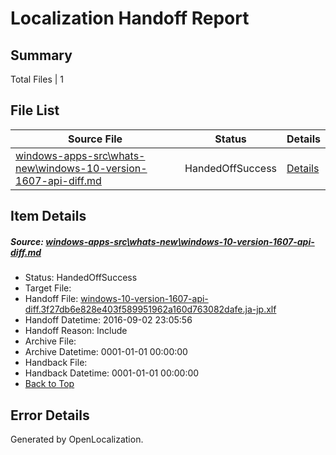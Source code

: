 # <a name='report-top'></a> Localization Handoff Report

## Summary
 Total Files | 1

## File List
 Source File | Status | Details 
 ----------- | ------ | ------- 
 [windows-apps-src\whats-new\windows-10-version-1607-api-diff.md](https://github.com/Microsoft/windows-apps/blob/9744ad0720baf7abdacf439249c18742a5e6d34b/windows-apps-src/whats-new/windows-10-version-1607-api-diff.md) | HandedOffSuccess | [Details](#9d3d69899c6a3762330f5f4ef8b44250a38be0377998)

## Item Details
##### <a name='9d3d69899c6a3762330f5f4ef8b44250a38be0377998'></a> Source: [windows-apps-src\whats-new\windows-10-version-1607-api-diff.md](https://github.com/Microsoft/windows-apps/blob/9744ad0720baf7abdacf439249c18742a5e6d34b/windows-apps-src/whats-new/windows-10-version-1607-api-diff.md)
* Status: HandedOffSuccess
* Target File: 
* Handoff File: [windows-10-version-1607-api-diff.3f27db6e828e403f589951962a160d763082dafe.ja-jp.xlf](https://github.com/Microsoft/WDG.handoff/blob/4a8ee4f23c1ff240543f64a614692bc632c329c6/ol-handoff/Microsoft/windows-apps.ja-jp/master/windows-10-version-1607-api-diff.3f27db6e828e403f589951962a160d763082dafe.ja-jp.xlf)
* Handoff Datetime: 2016-09-02 23:05:56
* Handoff Reason: Include
* Archive File: 
* Archive Datetime: 0001-01-01 00:00:00
* Handback File: 
* Handback Datetime: 0001-01-01 00:00:00
* [Back to Top](#report-top)


## Error Details

Generated by OpenLocalization.
